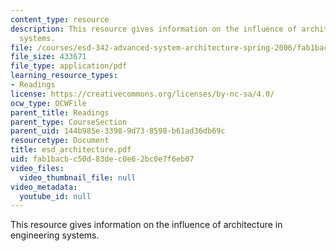 ```yaml
---
content_type: resource
description: This resource gives information on the influence of architecture in engineering
  systems.
file: /courses/esd-342-advanced-system-architecture-spring-2006/fab1bacbc50d83dec0e62bc0e7f6eb07_esd_architecture.pdf
file_size: 433671
file_type: application/pdf
learning_resource_types:
- Readings
license: https://creativecommons.org/licenses/by-nc-sa/4.0/
ocw_type: OCWFile
parent_title: Readings
parent_type: CourseSection
parent_uid: 144b985e-3398-9d73-8598-b61ad36db69c
resourcetype: Document
title: esd_architecture.pdf
uid: fab1bacb-c50d-83de-c0e6-2bc0e7f6eb07
video_files:
  video_thumbnail_file: null
video_metadata:
  youtube_id: null
---
```

This resource gives information on the influence of architecture in engineering systems.